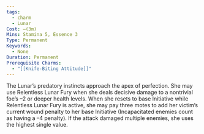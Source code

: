 ```yaml
---
tags:
  - charm
  - Lunar
Cost: —(3m)
Mins: Stamina 5, Essence 3
Type: Permanent
Keywords:
  - None
Duration: Permanent
Prerequisite Charms:
  - "[[Knife-Biting Attitude]]"
---
```

The Lunar’s predatory instincts approach the apex of perfection. She may use Relentless Lunar Fury when she deals decisive damage to a nontrivial foe’s –2 or deeper health levels. When she resets to base Initiative while Relentless Lunar Fury is active, she may pay three motes to add her victim’s current wound penalty to her base Initiative (Incapacitated enemies count as having a –4 penalty). If the attack damaged multiple enemies, she uses the highest single value.